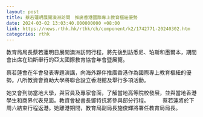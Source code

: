 ```yaml
---
layout: post
title: 蔡若蓮明展開澳洲訪問　推廣香港國際專上教育樞紐優勢
date: 2024-03-02 13:03:40.000000000 +08:00
link: https://news.rthk.hk/rthk/ch/component/k2/1742771-20240302.htm
categories: rthk
---
```


教育局局長蔡若蓮明日展開澳洲訪問行程，將先後到訪悉尼、珀斯和墨爾本，期間會出席在珀斯舉行的亞太國際教育協會年會暨展覽。

蔡若蓮會在年會發表專題演講，向海外夥伴推廣香港作為國際專上教育樞紐的優勢。八所教資會資助大學將聯合設立香港館及舉行多項活動。

她又會到訪當地大學，與官員及專家會面，了解當地高等院校發展，並與當地香港學生和商界代表見面。教資會秘書長鄧特抗將參與部分行程。
　　
蔡若蓮將於下周六結束行程返港。她離港期間，教育局副局長施俊輝將署任教育局局長。

